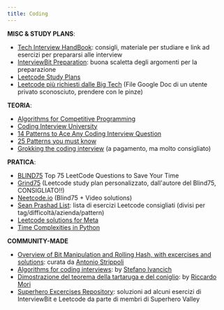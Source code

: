 ```yaml
---
title: Coding
---
```



**MISC & STUDY PLANS**:
  - [Tech Interview HandBook](https://github.com/yangshun/tech-interview-handbook): consigli, materiale per studiare e link ad esercizi per prepararsi alle interview
  - [InterviewBit Preparation](https://www.interviewbit.com/courses/programming/): buona scaletta degli argomenti per la preparazione
  - [Leetcode Study Plans](https://github.com/SuperheroesValley/Leetcode-Study-Plans)
  - [Leetcode più richiesti dalle Big Tech](https://docs.google.com/spreadsheets/u/0/d/1hzP8j7matoUiJ15N-RhsL5Dmig8_E3aP/htmlview#gid=1377915986) (File Google Doc di un utente privato sconosciuto, prendere con le pinze)


**TEORIA**:
  - [Algorithms for Competitive Programming](https://cp-algorithms.com/index.html)
  - [Coding Interview University](https://github.com/jwasham/coding-interview-university)
  - [14 Patterns to Ace Any Coding Interview Question](https://hackernoon.com/14-patterns-to-ace-any-coding-interview-question-c5bb3357f6ed)
  - [25 Patterns you must know](https://medium.com/interviewnoodle/grokking-leetcode-a-smarter-way-to-prepare-for-coding-interviews-e86d5c9fe4e1)
  - [Grokking the coding interview](https://www.educative.io/courses/grokking-the-coding-interview) (a pagamento, ma molto consigliato)


**PRATICA**:
  - [BLIND75](https://www.teamblind.com/post/New-Year-Gift---Curated-List-of-Top-75-LeetCode-Questions-to-Save-Your-Time-OaM1orEU) Top 75 LeetCode Questions to Save Your Time 
  - [Grind75](https://www.techinterviewhandbook.org/grind75) (Leetcode study plan personalizzato, dall'autore del Blind75, CONSIGLIATO!!)
  - [Neetcode.io](https://neetcode.io/) (Blind75 + Video solutions)
  - [Sean Prashad List](https://seanprashad.com/leetcode-patterns/): lista di esercizi Leetcode consigliati (divisi per tag/difficoltà/azienda/pattern)
  - [Leetcode solutions for Meta](https://flint-lynx-d21.notion.site/4a2872c685da44b5a377a5f939314f18?v=20a16d33403e48fc967bb939547893b1)
  - [Time Complexities in Python](https://wiki.python.org/moin/TimeComplexity)
 
 **COMMUNITY-MADE**
 - [Overview of Bit Manipulation and Rolling Hash, with excercises and solutions](https://github.com/CoffeeStraw/CP-SWE-Interviews/blob/main/Report.pdf): curata da [Antonio Strippoli](https://github.com/CoffeeStraw)
 - [Algorithms for coding interviews](/attachments/Algorithms-for-coding-interviews.pdf): by [Stefano Ivancich](https://github.com/ivaste)
 - [Dimostrazione del teorema della tartaruga e del coniglio](/attachments/dimostrazione_hare_tortoise.pdf): by [Riccardo Mori](https://github.com/patacca)
 - [Superhero Excercises Repository](https://github.com/SuperheroesValley/superheroes-exercises): soluzioni ad alcuni esercizi di InterviewBit e Leetcode da parte di membri di Superhero Valley
 
